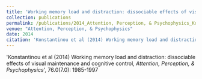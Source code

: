 ```yaml
---
title: 'Working memory load and distraction: dissociable effects of visual maintenance and cognitive control'
collection: publications
permalink: /publications/2014_Attention, Perception, & Psychophysics_Konstantinou_Workingmemoryload
venue: "Attention, Perception, & Psychophysics"
date: 2014
citation: 'Konstantinou et al (2014) Working memory load and distraction: dissociable effects of visual maintenance and cognitive control, <i>Attention, Perception, & Psychophysics</i>', 76.0(7.0): 1985-1997
---
```

'Konstantinou et al (2014) Working memory load and distraction: dissociable effects of visual maintenance and cognitive control, <i>Attention, Perception, & Psychophysics</i>', 76.0(7.0): 1985-1997

